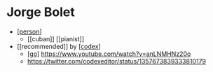 # Jorge Bolet

- [[person]]
  - [[cuban]] [[pianist]]
- [[recommended]] by [[codex]]
  - [[go]] https://www.youtube.com/watch?v=anLNMHNz20o
  - https://twitter.com/codexeditor/status/1357673839333810179


[//begin]: # "Autogenerated link references for markdown compatibility"
[person]: person "Person"
[codex]: codex "Codex"
[go]: go "Go"
[//end]: # "Autogenerated link references"
